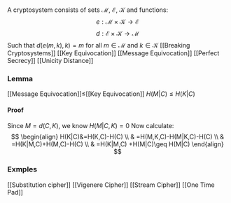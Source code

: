 A cryptosystem consists of sets $\mathcal{M}$, $\mathcal{E}$, $\mathcal{K}$ 
and functions:
$$
e:\mathcal{M}\times \mathcal{K}\to \mathcal{E}
$$
$$
d:\mathcal{E}\times \mathcal{K}\to \mathcal{M}
$$
Such that $d(e(m,k),k)=m$ for all $m\in \mathcal{M}$ and $k\in \mathcal{K}$
[[Breaking Cryptosystems]]
[[Key Equivocation]]
[[Message Equivocation]]
[[Perfect Secrecy]]
[[Unicity Distance]]
### Lemma 
[[Message Equivocation]]$\leq$[[Key Equivocation]]
$H(M|C)\leq H(K|C)$
#### Proof
Since $M=d(C,K)$, we know $H(M|C,K)=0$
Now calculate:
$$
\begin{align}
H(K|C)&=H(K,C)-H(C) \\
 & =H(M,K,C)-H(M|K,C)-H(C) \\
 & =H(K|M,C)+H(M,C)-H(C) \\
 & =H(K|M,C) +H(M|C)\geq H(M|C)
\end{align}
$$


### Exmples
[[Substitution cipher]]
[[Vigenere Cipher]]
[[Stream Cipher]]
[[One Time Pad]]